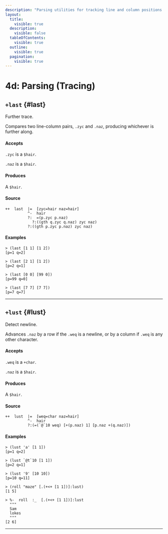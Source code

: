 ```yaml
---
description: "Parsing utilities for tracking line and column positions during text parsing."
layout:
  title:
    visible: true
  description:
    visible: false
  tableOfContents:
    visible: true
  outline:
    visible: true
  pagination:
    visible: true
---
```


# 4d: Parsing (Tracing)

## `+last` {#last}

Further trace.

Compares two line-column pairs, `.zyc` and `.naz`, producing whichever is further along.

#### Accepts

`.zyc` is a `$hair`.

`.naz` is a `$hair`.

#### Produces

A `$hair`.

#### Source

```hoon
++  last  |=  [zyc=hair naz=hair]
          ^-  hair
          ?:  =(p.zyc p.naz)
            ?:((gth q.zyc q.naz) zyc naz)
          ?:((gth p.zyc p.naz) zyc naz)
```

#### Examples

```
> (last [1 1] [1 2])
[p=1 q=2]
```

```
> (last [2 1] [1 2])
[p=2 q=1]
```

```
> (last [0 0] [99 0])
[p=99 q=0]
```

```
> (last [7 7] [7 7])
[p=7 q=7]
```

---

## `+lust` {#lust}

Detect newline.

Advances `.naz` by a row if the `.weq` is a newline, or by a column if `.weq` is any other character.

#### Accepts

`.weq` is a `+char`.

`.naz` is a `$hair`.

#### Produces

A `$hair`.

#### Source

```hoon
++  lust  |=  [weq=char naz=hair]
          ^-  hair
          ?:(=(`@`10 weq) [+(p.naz) 1] [p.naz +(q.naz)])
```

#### Examples

```
> (lust 'a' [1 1])
[p=1 q=2]
```

```
> (lust `@t`10 [1 1])
[p=2 q=1]
```

```
> (lust '9' [10 10])
[p=10 q=11]
```

```
> (roll "maze" [.(+<+ [1 1])]:lust)
[1 5]
```

```
> %-  roll  :_  [.(+<+ [1 1])]:lust
  """
  Sam
  lokes
  """
[2 6]
```

---
